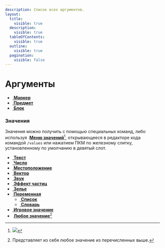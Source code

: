 ```yaml
---
description: Список всех аргументов.
layout:
  title:
    visible: true
  description:
    visible: true
  tableOfContents:
    visible: true
  outline:
    visible: true
  pagination:
    visible: false
---
```


# Аргументы

* [<img src="../../../.gitbook/assets/heart_of_the_sea.png" alt="" data-size="line"> **Маркер**](enum.md)
* [<img src="../../../.gitbook/assets/item_frame.png" alt="" data-size="line"> **Предмет**](item.md)
* [<img src="../../../.gitbook/assets/chiseled_stone_bricks.png" alt="" data-size="line"> **Блок**](block.md)

### Значения

Значения можно получить с помощью специальных команд, либо используя <img src="../../../.gitbook/assets/iron_ingot.png" alt="" data-size="line"> [**Меню значений**](#user-content-fn-1)[^1], открывающееся в редакторе кода командой `/values` или нажатием ПКМ по железному слитку, установленному по умолчанию в девятый слот.

* [<img src="../../../.gitbook/assets/book.png" alt="" data-size="line"> **Текст**](text.md)
* [<img src="../../../.gitbook/assets/slime_ball.png" alt="" data-size="line"> **Число**](number.md)
* [<img src="../../../.gitbook/assets/paper.png" alt="" data-size="line"> **Местоположение**](location.md)
* [<img src="../../../.gitbook/assets/prismarine_shard.png" alt="" data-size="line"> **Вектор**](vector.md)
* [<img src="../../../.gitbook/assets/nautilus_shell.png" alt="" data-size="line"> **Звук**](sound.md)
* [<img src="../../../.gitbook/assets/phantom_membrane.png" alt="" data-size="line"> **Эффект частиц**](particle.md)
* [<img src="../../../.gitbook/assets/dragon_breath.png" alt="" data-size="line"> **Зелье**](potion.md)
* [<img src="../../../.gitbook/assets/magma_cream.png" alt="" data-size="line"> **Переменная**](variable/)
  * [<img src="../../../.gitbook/assets/ender_chest.png" alt="" data-size="line"> **Список**](variable/list.md)
  * [<img src="../../../.gitbook/assets/chest_minecart.png" alt="" data-size="line"> **Словарь**](variable/dictionary.md)
* [<img src="../../../.gitbook/assets/name_tag.png" alt="" data-size="line"> **Игровое значение**](game_value.md)
* <img src="../../../.gitbook/assets/white_dye.png" alt="" data-size="line"> [**Любое значение**](#user-content-fn-2)[^2]

[^1]: ![](../../../.gitbook/assets/values_menu.png)

[^2]: Представляет из себя любое значение из перечисленных выше.
